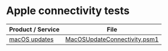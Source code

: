 # Apple connectivity tests

| Product / Service | File |
| -- | -- |
| [macOS updates](./MacOSUpdate/) | [MacOSUpdateConnectivity.psm1](./MacOSUpdate/MacOSUpdateConnectivity.psm1) |